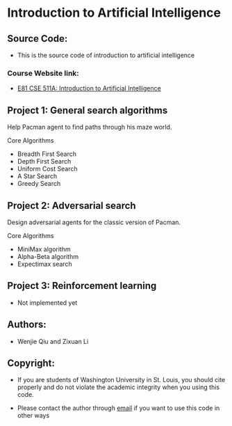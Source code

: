 # Introduction to Artificial Intelligence 
## Source Code:
  - This is the source code of introduction to artificial intelligence
### Course Website link:
  - [E81 CSE 511A: Introduction to Artificial Intelligence](https://www.cse.wustl.edu/~wyeoh/courses/cse511a/2019spring)

## Project 1: General search algorithms
  Help Pacman agent to find paths through his maze world.  
    
  Core Algorithms
  - Breadth First Search
  - Depth First Search
  - Uniform Cost Search
  - A Star Search
  - Greedy Search

## Project 2: Adversarial search
 Design adversarial agents for the classic version of Pacman.  
   
   Core Algorithms
  - MiniMax algorithm
  - Alpha-Beta algorithm
  - Expectimax search
  
## Project 3: Reinforcement learning
  - Not implemented yet

## Authors:
  - Wenjie Qiu and Zixuan Li

## Copyright:
  - If you are students of Washington University in St. Louis, you should cite properly and do not violate the academic integrity when you using this code.

  - Please contact the author through [email](mailto:Li.z@wustl.edu) if you want to use this code in other ways
